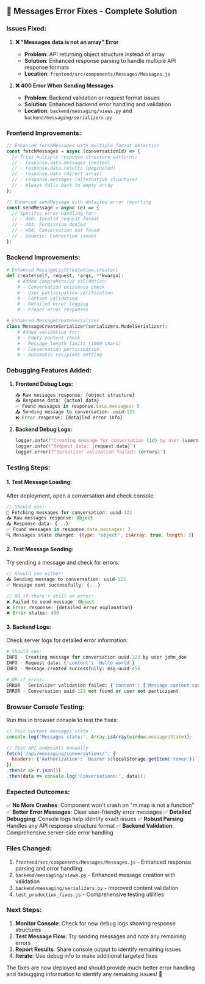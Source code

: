 ## 🔧 **Messages Error Fixes - Complete Solution**

### **Issues Fixed:**

1. **❌ "Messages data is not an array" Error**
   - **Problem**: API returning object structure instead of array
   - **Solution**: Enhanced response parsing to handle multiple API response formats
   - **Location**: `frontend/src/components/Messages/Messages.js`

2. **❌ 400 Error When Sending Messages**
   - **Problem**: Backend validation or request format issues
   - **Solution**: Enhanced backend error handling and validation
   - **Location**: `backend/messaging/views.py` and `backend/messaging/serializers.py`

### **Frontend Improvements:**

```javascript
// Enhanced fetchMessages with multiple format detection
const fetchMessages = async (conversationId) => {
  // Tries multiple response structure patterns:
  // - response.data.messages (nested)
  // - response.data.results (paginated)
  // - response.data (direct array)
  // - response.messages (alternative structure)
  // - Always falls back to empty array
};

// Enhanced sendMessage with detailed error reporting
const sendMessage = async (e) => {
  // Specific error handling for:
  // - 400: Invalid request format
  // - 403: Permission denied
  // - 404: Conversation not found
  // - Generic: Connection issues
};
```

### **Backend Improvements:**

```python
# Enhanced MessageListCreateView.create()
def create(self, request, *args, **kwargs):
    # Added comprehensive validation:
    # - Conversation existence check
    # - User participation verification
    # - Content validation
    # - Detailed error logging
    # - Proper error responses

# Enhanced MessageCreateSerializer
class MessageCreateSerializer(serializers.ModelSerializer):
    # Added validation for:
    # - Empty content check
    # - Message length limits (1000 chars)
    # - Conversation participation
    # - Automatic recipient setting
```

### **Debugging Features Added:**

1. **Frontend Debug Logs:**
   ```javascript
   📥 Raw messages response: {object structure}
   📥 Response data: {actual data}
   ✅ Found messages in response.data.messages: 5
   📤 Sending message to conversation: uuid-123
   ❌ Error response: {detailed error info}
   ```

2. **Backend Debug Logs:**
   ```python
   logger.info(f"Creating message for conversation {id} by user {username}")
   logger.info(f"Request data: {request.data}")
   logger.error(f"Serializer validation failed: {errors}")
   ```

### **Testing Steps:**

#### **1. Test Message Loading:**
After deployment, open a conversation and check console:
```javascript
// Should see:
🔄 Fetching messages for conversation: uuid-123
📥 Raw messages response: Object
📥 Response data: {...}
✅ Found messages in response.data.messages: 3
🔍 Messages state changed: {type: "object", isArray: true, length: 3}
```

#### **2. Test Message Sending:**
Try sending a message and check for errors:
```javascript
// Should see either:
📤 Sending message to conversation: uuid-123
✅ Message sent successfully: {...}

// OR if there's still an error:
❌ Failed to send message: Object
❌ Error response: {detailed error explanation}
❌ Error status: 400
```

#### **3. Backend Logs:**
Check server logs for detailed error information:
```python
# Should see:
INFO - Creating message for conversation uuid-123 by user john_doe
INFO - Request data: {'content': 'Hello world'}
INFO - Message created successfully: msg-uuid-456

# OR if error:
ERROR - Serializer validation failed: {'content': ['Message content cannot be empty']}
ERROR - Conversation uuid-123 not found or user not participant
```

### **Browser Console Testing:**

Run this in browser console to test the fixes:
```javascript
// Test current messages state
console.log('Messages state:', Array.isArray(window.messagesState));

// Test API endpoints manually
fetch('/api/messaging/conversations/', {
  headers: {'Authorization': `Bearer ${localStorage.getItem('token')}`}
})
.then(r => r.json())
.then(data => console.log('Conversations:', data));
```

### **Expected Outcomes:**

✅ **No More Crashes**: Component won't crash on "m.map is not a function"
✅ **Better Error Messages**: Clear user-friendly error messages
✅ **Detailed Debugging**: Console logs help identify exact issues
✅ **Robust Parsing**: Handles any API response structure format
✅ **Backend Validation**: Comprehensive server-side error handling

### **Files Changed:**

1. `frontend/src/components/Messages/Messages.js` - Enhanced response parsing and error handling
2. `backend/messaging/views.py` - Enhanced message creation with validation
3. `backend/messaging/serializers.py` - Improved content validation
4. `test_production_fixes.js` - Comprehensive testing utilities

### **Next Steps:**

1. **Monitor Console**: Check for new debug logs showing response structures
2. **Test Message Flow**: Try sending messages and note any remaining errors
3. **Report Results**: Share console output to identify remaining issues
4. **Iterate**: Use debug info to make additional targeted fixes

The fixes are now deployed and should provide much better error handling and debugging information to identify any remaining issues! 🚀
